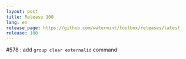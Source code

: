 ```yaml
---
layout: post
title: Release 100
lang: en
release_page: https://github.com/watermint/toolbox/releases/latest
release: 100
---
```


#578 : add `group clear externalid` command
